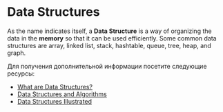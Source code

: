 # Data Structures

As the name indicates itself, a **Data Structure** is a way of organizing the data in the **memory** so that it can be used efficiently. Some common data structures are array, linked list, stack, hashtable, queue, tree, heap, and graph.

Для получения дополнительной информации посетите следующие ресурсы:

- [What are Data Structures?](https://www.geeksforgeeks.org/data-structures)
- [ Data Structures and Algorithms](https://www.javatpoint.com/data-structure-tutorial)
- [Data Structures Illustrated](https://www.youtube.com/watch?v=9rhT3P1MDHk&list=PLkZYeFmDuaN2-KUIv-mvbjfKszIGJ4FaY)
